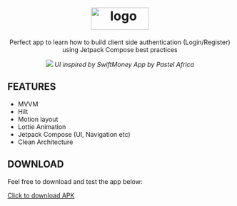 <h1 align="center"><img align="center" width ='130px' height='50px' src="https://user-images.githubusercontent.com/39574228/185710296-71ac8fd4-f183-48dd-9750-e7b245df1372.svg" alt="logo"> </h1>

<p align="center">
  Perfect app to learn how to build client side authentication (Login/Register) using Jetpack Compose best practices
</p>

<p align="center">
  <img src ="https://user-images.githubusercontent.com/39574228/185716120-6d1eadbd-ad86-4efe-a85b-73c47678ccd5.png">
  <i> UI inspired by SwiftMoney App by Pastel Africa </i>
</p>

## FEATURES
- MVVM
- Hilt
- Motion layout
- Lottie Animation
- Jetpack Compose (UI, Navigation etc)
- Clean Architecture

## DOWNLOAD
Feel free to download and test the app below: 

<a href="https://github.com/ibrajix/Ajo/releases/download/v1.0/ajo.apk">Click to download APK</a>
